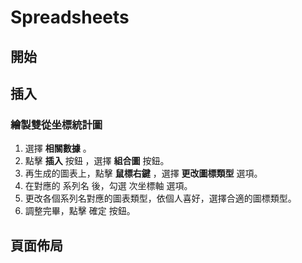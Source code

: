 # Spreadsheets

## 開始

## 插入

### 繪製雙從坐標統計圖

1. 選擇 **相關數據** 。
2. 點擊 **插入** 按鈕 ，選擇 **組合圖** 按鈕。
3. 再生成的圖表上，點擊 **鼠標右鍵** ，選擇 **更改圖標類型** 選項。
4. 在對應的 系列名 後，勾選 次坐標軸 選項。
5. 更改各個系列名對應的圖表類型，依個人喜好，選擇合適的圖標類型。
6. 調整完畢，點擊 確定 按鈕。



## 頁面佈局

